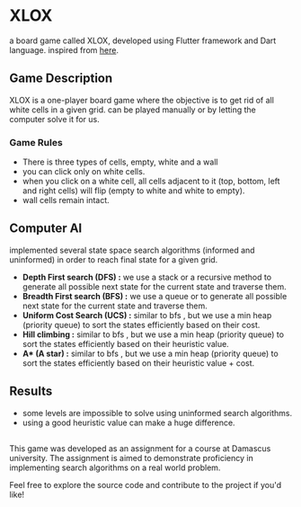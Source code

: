 # XLOX

a board game called XLOX, developed using Flutter framework and Dart language.
inspired from [here](https://www.puzzleplayground.com/xlox).

## Game Description

XLOX is a one-player board game where the objective is to get rid of all white cells in a given grid. can be played manually or by letting the 
computer solve it for us.

### Game Rules

- There is three types of cells, empty, white and a wall
- you can click only on white cells.
- when you click on a white cell, all cells adjacent to it (top, bottom, left and right cells) will flip (empty to white and white to empty).
- wall cells remain intact.

## Computer AI

implemented several state space search algorithms (informed and uninformed) in order to reach final state for a given grid.

- **Depth First search (DFS) :** we use a stack or a recursive method to generate all possible next state for the current state and traverse them.
- **Breadth First search (BFS) :** we use a queue or to generate all possible next state for the current state and traverse them.
- **Uniform Cost Search (UCS) :** similar to bfs , but we use a min heap (priority queue) to sort the states efficiently based on their cost.
- **Hill climbing :** similar to bfs , but we use a min heap (priority queue) to sort the states efficiently based on their heuristic value.
- **A\* (A star) :** similar to bfs , but we use a min heap (priority queue) to sort the states efficiently based on their heuristic value + cost.

## Results

- some levels are impossible to solve using uninformed search algorithms.
- using a good heuristic value can make a huge difference.

##
This game was developed as an assignment for a course at Damascus university. The assignment is aimed to demonstrate proficiency in implementing 
search algorithms on a real world problem.

Feel free to explore the source code and contribute to the project if you'd like!


